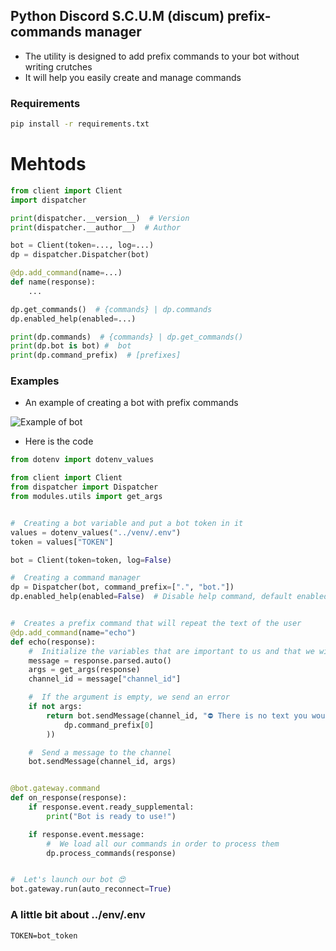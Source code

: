 ## Python Discord S.C.U.M (discum) prefix-commands manager
- The utility is designed to add prefix commands to your bot without writing crutches
- It will help you easily create and manage commands
### Requirements
```bash
pip install -r requirements.txt
```
# Mehtods
```python
from client import Client
import dispatcher

print(dispatcher.__version__)  # Version
print(dispatcher.__author__)  # Author 

bot = Client(token=..., log=...)
dp = dispatcher.Dispatcher(bot)

@dp.add_command(name=...)
def name(response):
    ...

dp.get_commands()  # {commands} | dp.commands
dp.enabled_help(enabled=...)

print(dp.commands)  # {commands} | dp.get_commands()
print(dp.bot is bot) #  bot
print(dp.command_prefix)  # [prefixes]
```
### Examples

- An example of creating a bot with prefix commands

![Example of bot](https://i.imgur.com/kkeMZr1.png)

- Here is the code
```python
from dotenv import dotenv_values

from client import Client
from dispatcher import Dispatcher
from modules.utils import get_args


#  Creating a bot variable and put a bot token in it
values = dotenv_values("../venv/.env")
token = values["TOKEN"]

bot = Client(token=token, log=False)

#  Creating a command manager
dp = Dispatcher(bot, command_prefix=[".", "bot."])
dp.enabled_help(enabled=False)  # Disable help command, default enabled


#  Creates a prefix command that will repeat the text of the user
@dp.add_command(name="echo")
def echo(response):
    #  Initialize the variables that are important to us and that we will use further
    message = response.parsed.auto()
    args = get_args(response)
    channel_id = message["channel_id"]

    #  If the argument is empty, we send an error
    if not args:
        return bot.sendMessage(channel_id, "⛔ There is no text you would like to send, use like `{}echo`".format(
            dp.command_prefix[0]
        ))

    #  Send a message to the channel
    bot.sendMessage(channel_id, args)


@bot.gateway.command
def on_response(response):
    if response.event.ready_supplemental:
        print("Bot is ready to use!")

    if response.event.message:
        #  We load all our commands in order to process them
        dp.process_commands(response)


#  Let's launch our bot 😍
bot.gateway.run(auto_reconnect=True)
```
### A little bit about ../env/.env
```dotenv
TOKEN=bot_token
```